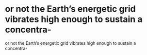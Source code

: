 # or not the Earth’s energetic grid vibrates high enough to sustain a concentra-

or not the Earth’s energetic grid vibrates high enough to sustain a concentra-